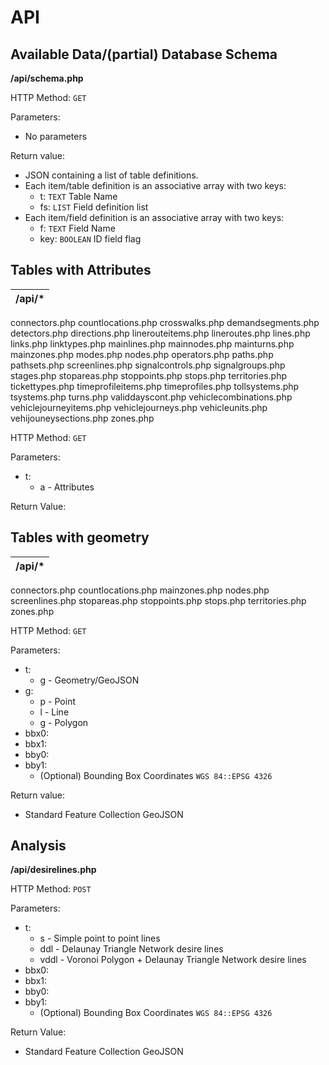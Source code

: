 # API

## Available Data/(partial) Database Schema

**/api/schema.php**

HTTP Method: `GET`

Parameters:
* No parameters

Return value:
* JSON containing a list of table definitions.
* Each item/table definition is an associative array with two keys:
  * t: `TEXT` Table Name
  * fs: `LIST` Field definition list
* Each item/field definition is an associative array with two keys:
  * f: `TEXT` Field Name
  * key: `BOOLEAN` ID field flag

## Tables with Attributes

**/api/***|
----------|
connectors.php
countlocations.php
crosswalks.php
demandsegments.php
detectors.php
directions.php
linerouteitems.php
lineroutes.php
lines.php
links.php
linktypes.php
mainlines.php
mainnodes.php
mainturns.php
mainzones.php
modes.php
nodes.php
operators.php
paths.php
pathsets.php
screenlines.php
signalcontrols.php
signalgroups.php
stages.php
stopareas.php
stoppoints.php
stops.php
territories.php
tickettypes.php
timeprofileitems.php
timeprofiles.php
tollsystems.php
tsystems.php
turns.php
validdayscont.php
vehiclecombinations.php
vehiclejourneyitems.php
vehiclejourneys.php
vehicleunits.php
vehijouneysections.php
zones.php

HTTP Method: `GET`

Parameters:
* t:
  * a - Attributes

Return Value:

## Tables with geometry

**/api/*** |
-----------|
connectors.php
countlocations.php
mainzones.php
nodes.php
screenlines.php
stopareas.php
stoppoints.php
stops.php
territories.php
zones.php

HTTP Method: `GET`

Parameters:
* t:
  * g - Geometry/GeoJSON
* g:
  * p - Point
  * l - Line
  * g - Polygon
* bbx0:
* bbx1:
* bby0:
* bby1:
  * (Optional) Bounding Box Coordinates `WGS 84::EPSG 4326`

Return value:
  * Standard Feature Collection GeoJSON

## Analysis

**/api/desirelines.php**

HTTP Method: `POST`

Parameters:
* t:
  * s - Simple point to point lines
  * ddl - Delaunay Triangle Network desire lines
  * vddl - Voronoi Polygon + Delaunay Triangle Network desire lines
* bbx0:
* bbx1:
* bby0:
* bby1:
  * (Optional) Bounding Box Coordinates `WGS 84::EPSG 4326`

Return Value:
  * Standard Feature Collection GeoJSON
